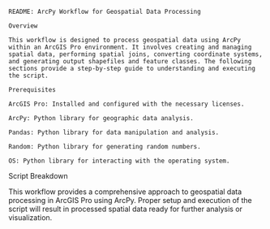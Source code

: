 ~~~~~~~~~~~~~~~~~~~~~~~~~~~~~~~~~~~~~~
README: ArcPy Workflow for Geospatial Data Processing

Overview

This workflow is designed to process geospatial data using ArcPy within an ArcGIS Pro environment. It involves creating and managing spatial data, performing spatial joins, converting coordinate systems, and generating output shapefiles and feature classes. The following sections provide a step-by-step guide to understanding and executing the script.

Prerequisites

ArcGIS Pro: Installed and configured with the necessary licenses.

ArcPy: Python library for geographic data analysis.

Pandas: Python library for data manipulation and analysis.

Random: Python library for generating random numbers.

OS: Python library for interacting with the operating system.
~~~~~~~~~~~~~~~~~~~~~~~~~~~~~~~~~~~~~~
Script Breakdown

This workflow provides a comprehensive approach to geospatial data processing in ArcGIS Pro using ArcPy. Proper setup and execution of the script will result in processed spatial data ready for further analysis or visualization.
